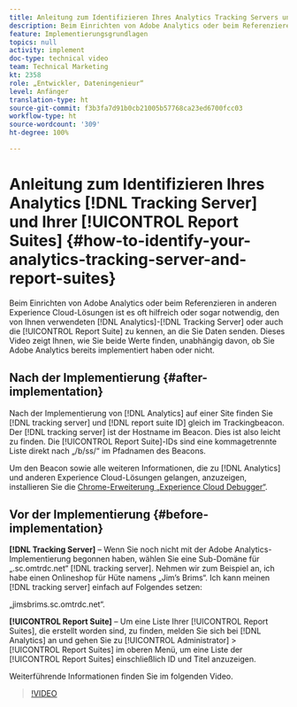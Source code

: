 ```yaml
---
title: Anleitung zum Identifizieren Ihres Analytics Tracking Servers und Ihrer Report Suites
description: Beim Einrichten von Adobe Analytics oder beim Referenzieren in anderen Experience Cloud-Lösungen ist es oft hilfreich oder sogar notwendig, den von Ihnen verwendeten Analytics Tracking Server oder auch die Report Suite zu kennen, an die Sie Daten senden. Dieses Video zeigt Ihnen, wie Sie beide Werte finden, unabhängig davon, ob Sie Adobe Analytics bereits implementiert haben oder nicht.
feature: Implementierungsgrundlagen
topics: null
activity: implement
doc-type: technical video
team: Technical Marketing
kt: 2358
role: „Entwickler, Dateningenieur“
level: Anfänger
translation-type: ht
source-git-commit: f3b3fa7d91b0cb21005b57768ca23ed6700fcc03
workflow-type: ht
source-wordcount: '309'
ht-degree: 100%

---
```



# Anleitung zum Identifizieren Ihres Analytics [!DNL Tracking Server] und Ihrer [!UICONTROL Report Suites] {#how-to-identify-your-analytics-tracking-server-and-report-suites}

Beim Einrichten von Adobe Analytics oder beim Referenzieren in anderen Experience Cloud-Lösungen ist es oft hilfreich oder sogar notwendig, den von Ihnen verwendeten [!DNL Analytics]-[!DNL Tracking Server] oder auch die [!UICONTROL Report Suite] zu kennen, an die Sie Daten senden. Dieses Video zeigt Ihnen, wie Sie beide Werte finden, unabhängig davon, ob Sie Adobe Analytics bereits implementiert haben oder nicht.

## Nach der Implementierung {#after-implementation}

Nach der Implementierung von [!DNL Analytics] auf einer Site finden Sie [!DNL tracking server] und [!DNL report suite ID] gleich im Trackingbeacon. Der [!DNL tracking server] ist der Hostname im Beacon. Dies ist also leicht zu finden. Die [!UICONTROL Report Suite]-IDs sind eine kommagetrennte Liste direkt nach „/b/ss/“ im Pfadnamen des Beacons.

Um den Beacon sowie alle weiteren Informationen, die zu [!DNL Analytics] und anderen Experience Cloud-Lösungen gelangen, anzuzeigen, installieren Sie die [Chrome-Erweiterung „Experience Cloud Debugger“](https://chrome.google.com/webstore/detail/adobe-experience-cloud-de/ocdmogmohccmeicdhlhhgepeaijenapj?hl=de).

## Vor der Implementierung {#before-implementation}

**[!DNL Tracking Server]** – Wenn Sie noch nicht mit der Adobe Analytics-Implementierung begonnen haben, wählen Sie eine Sub-Domäne für „.sc.omtrdc.net“ [!DNL tracking server]. Nehmen wir zum Beispiel an, ich habe einen Onlineshop für Hüte namens „Jim’s Brims“. Ich kann meinen [!DNL tracking server] einfach auf Folgendes setzen:

„jimsbrims.sc.omtrdc.net“.

**[!UICONTROL Report Suite]** – Um eine Liste Ihrer [!UICONTROL Report Suites], die erstellt worden sind, zu finden, melden Sie sich bei [!DNL Analytics] an und gehen Sie zu [!UICONTROL Administrator] > [!UICONTROL Report Suites] im oberen Menü, um eine Liste der [!UICONTROL Report Suites] einschließlich ID und Titel anzuzeigen.

Weiterführende Informationen finden Sie im folgenden Video.

>[!VIDEO](https://video.tv.adobe.com/v/26061/?quality=12)
